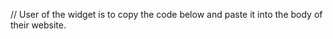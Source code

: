 // User of the widget is to copy the code below and paste it into the body of their website.
<script type="module" src="https://cdn.jsdelivr.net/gh/Sqweya-AI/elli-widget@main/main.js"></script>
